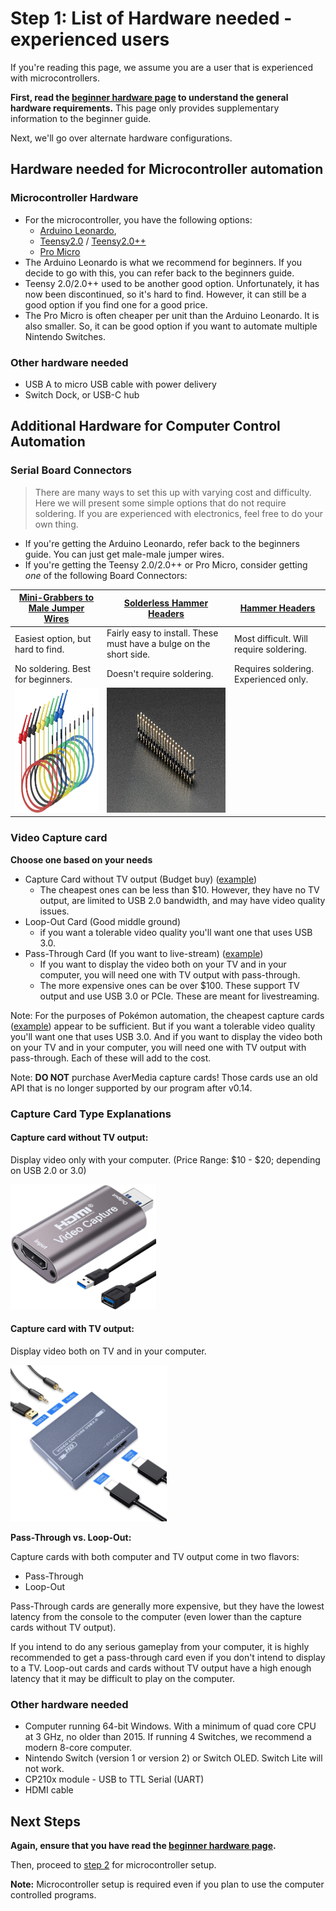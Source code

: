 # **Step 1:** List of Hardware needed - experienced users

If you're reading this page, we assume you are a user that is experienced with microcontrollers.

**First, read the [beginner hardware page](./HardwareBeginner.md) to understand the general hardware requirements.** This page only provides supplementary information to the beginner guide.

Next, we'll go over alternate hardware configurations.

## Hardware needed for Microcontroller automation

### Microcontroller Hardware

- For the microcontroller, you have the following options:
  - [Arduino Leonardo](https://www.amazon.com/gp/product/B0786LJQ8K), 
  - [Teensy2.0](https://www.pjrc.com/store/teensy.html) / [Teensy2.0++](https://www.pjrc.com/store/teensypp.html)
  - [Pro Micro](https://www.amazon.com/gp/product/B08BJNV1J3)
- The Arduino Leonardo is what we recommend for beginners. If you decide to go with this, you can refer back to the beginners guide.
- Teensy 2.0/2.0++ used to be another good option. Unfortunately, it has now been discontinued, so it's hard to find. However, it can still be a good option if you find one for a good price.
- The Pro Micro is often cheaper per unit than the Arduino Leonardo. It is also smaller. So, it can be good option if you want to automate multiple Nintendo Switches.

### Other hardware needed
- USB A to micro USB cable with power delivery
- Switch Dock, or USB-C hub

## Additional Hardware for Computer Control Automation

### Serial Board Connectors

> There are many ways to set this up with varying cost and difficulty. Here we will present some simple options that do not require soldering. If you are experienced with electronics, feel free to do your own thing.

- If you're getting the Arduino Leonardo, refer back to the beginners guide. You can just get male-male jumper wires.
- If you're getting the Teensy 2.0/2.0++ or Pro Micro, consider getting *one* of the following Board Connectors:

| [Mini-Grabbers to Male Jumper Wires](https://www.amazon.com/gp/product/B08M5GNY47) | [Solderless Hammer Headers](https://www.adafruit.com/product/3662) | [Hammer Headers](https://www.adafruit.com/product/2822) | 
| --- | --- | --- |
| Easiest option, but hard to find. | Fairly easy to install. These must have a bulge on the short side. | Most difficult. Will require soldering. |
| No soldering. Best for beginners. | Doesn't require soldering. | Requires soldering. Experienced only. |
| <img src="images/mini-grabber.jpg" height="200"> | <img src="images/hammer-headers.jpg" height="200">  |

### Video Capture card
**Choose one based on your needs**
- Capture Card without TV output (Budget buy) ([example](https://www.amazon.com/dp/B097R3PB36))
  - The cheapest ones can be less than $10. However, they have no TV output, are limited to USB 2.0 bandwidth, and may have video quality issues.
- Loop-Out Card (Good middle ground) 
  - if you want a tolerable video quality you'll want one that uses USB 3.0.
- Pass-Through Card (If you want to live-stream) ([example](https://www.amazon.com/product/dp/B08L64XT3J/))
  - If you want to display the video both on your TV and in your computer, you will need one with TV output with pass-through.
  - The more expensive ones can be over $100. These support TV output and use USB 3.0 or PCIe. These are meant for livestreaming.

Note: For the purposes of Pokémon automation, the cheapest capture cards ([example](https://www.amazon.com/gp/product/B088HBRM7T)) appear to be sufficient. But if you want a tolerable video quality you'll want one that uses USB 3.0. And if you want to display the video both on your TV and in your computer, you will need one with TV output with pass-through. Each of these will add to the cost.

Note: **DO NOT** purchase AverMedia capture cards! Those cards use an old API that is no longer supported by our program after v0.14.

### Capture Card Type Explanations

#### Capture card without TV output:

Display video only with your computer. (Price Range: $10 - $20; depending on USB 2.0 or 3.0)

<img src="images/capture-card-nopt.jpg" height="200">

#### Capture card with TV output:

Display video both on TV and in your computer.

<img src="images/capture-card-pt.jpg" height="250">

**Pass-Through vs. Loop-Out:**

Capture cards with both computer and TV output come in two flavors:
- Pass-Through
- Loop-Out

Pass-Through cards are generally more expensive, but they have the lowest latency from the console to the computer (even lower than the capture cards without TV output).

If you intend to do any serious gameplay from your computer, it is highly recommended to get a pass-through card even if you don't intend to display to a TV. Loop-out cards and cards without TV output have a high enough latency that it may be difficult to play on the computer.

### Other hardware needed
- Computer running 64-bit Windows. With a minimum of quad core CPU at 3 GHz, no older than 2015. If running 4 Switches, we recommend a modern 8-core computer.
- Nintendo Switch (version 1 or version 2) or Switch OLED. Switch Lite will not work.
- CP210x module - USB to TTL Serial (UART)
- HDMI cable

## Next Steps
**Again, ensure that you have read the [beginner hardware page](./HardwareBeginner.md).**

Then, proceed to [step 2](/Setup/Microcontroller/Beginner-Windows-ArduinoLeonardo.md) for microcontroller setup. 

**Note:** Microcontroller setup is required even if you plan to use the computer controlled programs.


